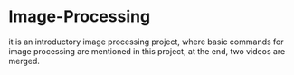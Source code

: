 # Image-Processing
it is an introductory image processing project, where basic commands for image processing are mentioned 
in this project, at the end, two videos are merged.
